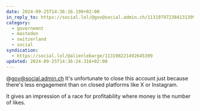 ```yaml
---
date: 2024-09-25T14:36:16.190+02:00
in_reply_to: https://social.lol/@gov@social.admin.ch/113197972384131399
category:
  - governemnt
  - mastodon
  - switzerland
  - social
syndication:
  - https://social.lol/@alienlebarge/113198221492645309
updated: 2024-09-25T14:36:24.316+02:00
---
```


@gov@social.admin.ch It's unfortunate to close this account just because there's less engagement than on closed platforms like X or Instagram.

It gives an impression of a race for profitability where money is the number of likes.

